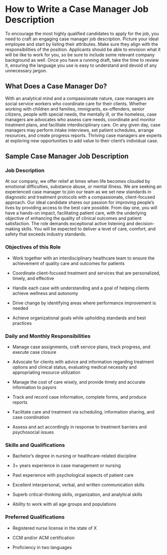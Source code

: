 # How to Write a Case Manager Job Description

To encourage the most highly qualified candidates to apply for the job, you need to craft an engaging case manager job description. Picture your ideal employee and start by listing their attributes. Make sure they align with the responsibilities of the position. Applicants should be able to envision what it will be like to work for you, so be sure to include some relevant company background as well. Once you have a running draft, take the time to review it, ensuring the language you use is easy to understand and devoid of any unnecessary jargon.

## What Does a Case Manager Do?

With an analytical mind and a compassionate nature, case managers are social service workers who coordinate care for their clients. Whether working with children and families, immigrants, ex-offenders, senior citizens, people with special needs, the mentally ill, or the homeless, case managers are advocates who assess care needs, coordinate and monitor treatment plans, and facilitate interdisciplinary care. On any given day, case managers may perform intake interviews, set patient schedules, arrange resources, and create progress reports. Thriving case managers are experts at exploring new opportunities to add value to their client’s individual case.

## Sample Case Manager Job Description

### Job Description

At our company, we offer relief at times when life becomes clouded by emotional difficulties, substance abuse, or mental illness. We are seeking an experienced case manager to join our team as we set new standards in diagnostic and treatment protocols with a compassionate, client-focused approach. Our ideal candidate shares our passion for improving people’s lives by providing access to the best care possible. From day one, you will have a hands-on impact, facilitating patient care, with the underlying objective of enhancing the quality of clinical outcomes and patient satisfaction. The role demands exceptional active listening and decision-making skills. You will be expected to deliver a level of care, comfort, and safety that exceeds industry standards.

### Objectives of this Role

* Work together with an interdisciplinary healthcare team to ensure the achievement of quality care and outcomes for patients

* Coordinate client-focused treatment and services that are personalized, timely, and effective

* Handle each case with understanding and a goal of helping clients achieve wellness and autonomy

* Drive change by identifying areas where performance improvement is needed

* Achieve organizational goals while upholding standards and best practices

### Daily and Monthly Responsibilities

* Manage case assignments, craft service plans, track progress, and execute case closure

* Advocate for clients with advice and information regarding treatment options and clinical status, evaluating medical necessity and appropriating resource utilization

* Manage the cost of care wisely, and provide timely and accurate information to payors

* Track and record case information, complete forms, and produce reports

* Facilitate care and treatment via scheduling, information sharing, and case coordination

* Assess and act accordingly in response to treatment barriers and psychosocial issues

### Skills and Qualifications

* Bachelor’s degree in nursing or healthcare-related discipline

* 3+ years experience in case management or nursing

* Past experience with psychological aspects of patient care

* Excellent interpersonal, verbal, and written communication skills

* Superb critical-thinking skills, organization, and analytical skills

* Ability to work with all age groups and populations

### Preferred Qualifications

* Registered nurse license in the state of X

* CCM and/or ACM certification

* Proficiency in two languages

